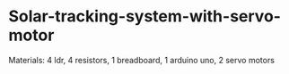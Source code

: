 # Solar-tracking-system-with-servo-motor
Materials:
4 ldr,
4 resistors,
1 breadboard,
1 arduino uno,
2 servo motors
